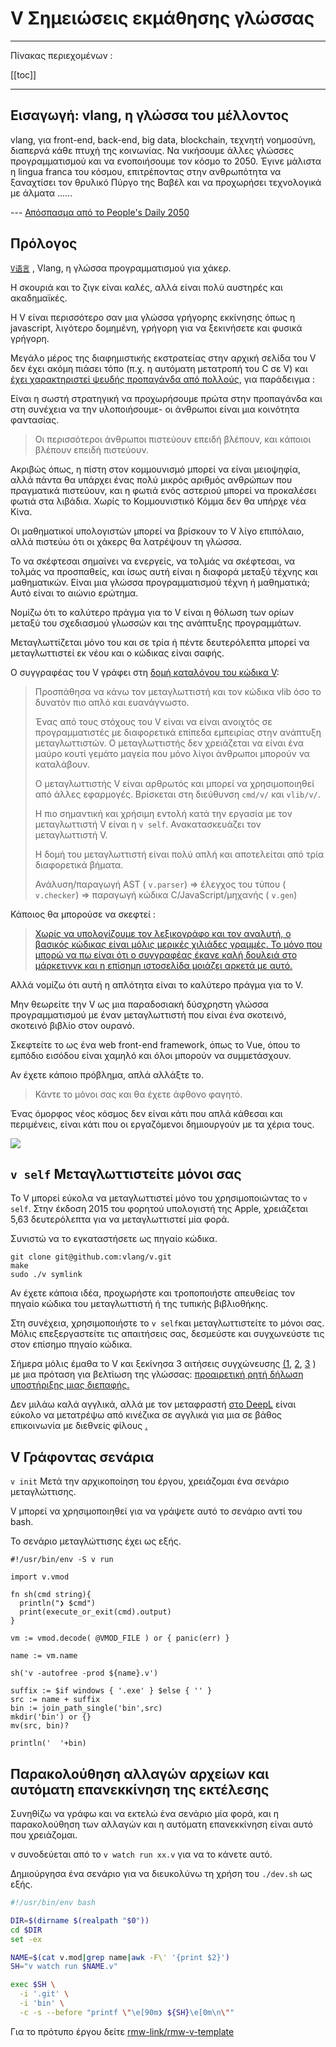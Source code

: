# V Σημειώσεις εκμάθησης γλώσσας

---

Πίνακας περιεχομένων :

[[toc]]

---

## Εισαγωγή: vlang, η γλώσσα του μέλλοντος

vlang, για front-end, back-end, big data, blockchain, τεχνητή νοημοσύνη, διαπερνά κάθε πτυχή της κοινωνίας. Να νικήσουμε άλλες γλώσσες προγραμματισμού και να ενοποιήσουμε τον κόσμο το 2050. Έγινε μάλιστα η lingua franca του κόσμου, επιτρέποντας στην ανθρωπότητα να ξαναχτίσει τον θρυλικό Πύργο της Βαβέλ και να προχωρήσει τεχνολογικά με άλματα ......

--- [Απόσπασμα από το People's Daily 2050](https://www.zhihu.com/question/318526180/answer/729421901)

## Πρόλογος

[`V语言`](https://vlang.io) , Vlang, η γλώσσα προγραμματισμού για χάκερ.

Η σκουριά και το ζιγκ είναι καλές, αλλά είναι πολύ αυστηρές και ακαδημαϊκές.

Η V είναι περισσότερο σαν μια γλώσσα γρήγορης εκκίνησης όπως η javascript, λιγότερο δομημένη, γρήγορη για να ξεκινήσετε και φυσικά γρήγορη.

Μεγάλο μέρος της διαφημιστικής εκστρατείας στην αρχική σελίδα του V δεν έχει ακόμη πιάσει τόπο (π.χ. η αυτόματη μετατροπή του C σε V) και [έχει χαρακτηριστεί ψευδής προπαγάνδα από πολλούς](https://www.zhihu.com/question/318526180), για παράδειγμα :

Είναι η σωστή στρατηγική να προχωρήσουμε πρώτα στην προπαγάνδα και στη συνέχεια να την υλοποιήσουμε- οι άνθρωποι είναι μια κοινότητα φαντασίας.

> Οι περισσότεροι άνθρωποι πιστεύουν επειδή βλέπουν, και κάποιοι βλέπουν επειδή πιστεύουν.

Ακριβώς όπως, η πίστη στον κομμουνισμό μπορεί να είναι μειοψηφία, αλλά πάντα θα υπάρχει ένας πολύ μικρός αριθμός ανθρώπων που πραγματικά πιστεύουν, και η φωτιά ενός αστεριού μπορεί να προκαλέσει φωτιά στα λιβάδια. Χωρίς το Κομμουνιστικό Κόμμα δεν θα υπήρχε νέα Κίνα.

Οι μαθηματικοί υπολογιστών μπορεί να βρίσκουν το V λίγο επιπόλαιο, αλλά πιστεύω ότι οι χάκερς θα λατρέψουν τη γλώσσα.

Το να σκέφτεσαι σημαίνει να ενεργείς, να τολμάς να σκέφτεσαι, να τολμάς να προσπαθείς, και ίσως αυτή είναι η διαφορά μεταξύ τέχνης και μαθηματικών. Είναι μια γλώσσα προγραμματισμού τέχνη ή μαθηματικά; Αυτό είναι το αιώνιο ερώτημα.

Νομίζω ότι το καλύτερο πράγμα για το V είναι η θόλωση των ορίων μεταξύ του σχεδιασμού γλωσσών και της ανάπτυξης προγραμμάτων.

Μεταγλωττίζεται μόνο του και σε τρία ή πέντε δευτερόλεπτα μπορεί να μεταγλωττιστεί εκ νέου και ο κώδικας είναι σαφής.

Ο συγγραφέας του V γράφει στη [δομή καταλόγου του κώδικα V](https://github.com/vlang/v/blob/master/CONTRIBUTING.md):

> Προσπάθησα να κάνω τον μεταγλωττιστή και τον κώδικα vlib όσο το δυνατόν πιο απλό και ευανάγνωστο.
> 
> Ένας από τους στόχους του V είναι να είναι ανοιχτός σε προγραμματιστές με διαφορετικά επίπεδα εμπειρίας στην ανάπτυξη μεταγλωττιστών. Ο μεταγλωττιστής δεν χρειάζεται να είναι ένα μαύρο κουτί γεμάτο μαγεία που μόνο λίγοι άνθρωποι μπορούν να καταλάβουν.
> 
> Ο μεταγλωττιστής V είναι αρθρωτός και μπορεί να χρησιμοποιηθεί από άλλες εφαρμογές. Βρίσκεται στη διεύθυνση `cmd/v/` και `vlib/v/`.
> 
> Η πιο σημαντική και χρήσιμη εντολή κατά την εργασία με τον μεταγλωττιστή V είναι η `v self`. Ανακατασκευάζει τον μεταγλωττιστή V.
> 
> Η δομή του μεταγλωττιστή είναι πολύ απλή και αποτελείται από τρία διαφορετικά βήματα.
> 
> Ανάλυση/παραγωγή AST ( `v.parser`) => έλεγχος του τύπου ( `v.checker`) => παραγωγή κώδικα C/JavaScript/μηχανής ( `v.gen`)

Κάποιος θα μπορούσε να σκεφτεί :

> [Χωρίς να υπολογίζουμε τον λεξικογράφο και τον αναλυτή, ο βασικός κώδικας είναι μόλις μερικές χιλιάδες γραμμές. Το μόνο που μπορώ να πω είναι ότι ο συγγραφέας έκανε καλή δουλειά στο μάρκετινγκ και η επίσημη ιστοσελίδα μοιάζει αρκετά με αυτό.](https://www.zhihu.com/question/318526180/answer/685952638)

Αλλά νομίζω ότι αυτή η απλότητα είναι το καλύτερο πράγμα για το V.

Μην θεωρείτε την V ως μια παραδοσιακή δύσχρηστη γλώσσα προγραμματισμού με έναν μεταγλωττιστή που είναι ένα σκοτεινό, σκοτεινό βιβλίο στον ουρανό.

Σκεφτείτε το ως ένα web front-end framework, όπως το Vue, όπου το εμπόδιο εισόδου είναι χαμηλό και όλοι μπορούν να συμμετάσχουν.

Αν έχετε κάποιο πρόβλημα, απλά αλλάξτε το.

> Κάντε το μόνοι σας και θα έχετε άφθονο φαγητό.

Ένας όμορφος νέος κόσμος δεν είναι κάτι που απλά κάθεσαι και περιμένεις, είναι κάτι που οι εργαζόμενοι δημιουργούν με τα χέρια τους.

![](https://raw.githubusercontent.com/gcxfd/img/gh-pages/cEFoDn.jpg)

## `v self` Μεταγλωττιστείτε μόνοι σας

Το V μπορεί εύκολα να μεταγλωττιστεί μόνο του χρησιμοποιώντας το `v self`. Στην έκδοση 2015 του φορητού υπολογιστή της Apple, χρειάζεται 5,63 δευτερόλεπτα για να μεταγλωττιστεί μία φορά.

Συνιστώ να το εγκαταστήσετε ως πηγαίο κώδικα.

```
git clone git@github.com:vlang/v.git
make
sudo ./v symlink
```

Αν έχετε κάποια ιδέα, προχωρήστε και τροποποιήστε απευθείας τον πηγαίο κώδικα του μεταγλωττιστή ή της τυπικής βιβλιοθήκης.

Στη συνέχεια, χρησιμοποιήστε το `v self`και μεταγλωττιστείτε το μόνοι σας. Μόλις επεξεργαστείτε τις απαιτήσεις σας, δεσμεύστε και συγχωνεύστε τις στον επίσημο πηγαίο κώδικα.

Σήμερα μόλις έμαθα το V και ξεκίνησα 3 αιτήσεις συγχώνευσης [(1](https://github.com/vlang/v/pull/13518), [2](https://github.com/vlang/v/pull/13524), [3](https://github.com/vlang/v/pull/13514) ) με μια πρόταση για βελτίωση της γλώσσας: [προαιρετική ρητή δήλωση υποστήριξης μιας διεπαφής](https://github.com/vlang/v/issues/13526)[.](https://github.com/vlang/v/pull/13524)

Δεν μιλάω καλά αγγλικά, αλλά με τον μεταφραστή [στο DeepL](https://www.deepl.com/zh/translator) είναι εύκολο να μετατρέψω από κινέζικα σε αγγλικά για μια σε βάθος επικοινωνία με διεθνείς φίλους [.](https://www.deepl.com/zh/translator)

## V Γράφοντας σενάρια

`v init` Μετά την αρχικοποίηση του έργου, χρειάζομαι ένα σενάριο μεταγλώττισης.

V μπορεί να χρησιμοποιηθεί για να γράψετε αυτό το σενάριο αντί του bash.

Το σενάριο μεταγλώττισης έχει ως εξής.

```vlang
#!/usr/bin/env -S v run

import v.vmod

fn sh(cmd string){
  println("❯ $cmd")
  print(execute_or_exit(cmd).output)
}

vm := vmod.decode( @VMOD_FILE ) or { panic(err) }

name := vm.name

sh('v -autofree -prod ${name}.v')

suffix := $if windows { '.exe' } $else { '' }
src := name + suffix
bin := join_path_single('bin',src)
mkdir('bin') or {}
mv(src, bin)?

println('  '+bin)
```

## Παρακολούθηση αλλαγών αρχείων και αυτόματη επανεκκίνηση της εκτέλεσης

Συνηθίζω να γράφω και να εκτελώ ένα σενάριο μία φορά, και η παρακολούθηση των αλλαγών και η αυτόματη επανεκκίνηση είναι αυτό που χρειάζομαι.

v συνοδεύεται από το `v watch run xx.v` για να το κάνετε αυτό.

Δημιούργησα ένα σενάριο για να διευκολύνω τη χρήση του `./dev.sh` ως εξής.

```bash
#!/usr/bin/env bash

DIR=$(dirname $(realpath "$0"))
cd $DIR
set -ex

NAME=$(cat v.mod|grep name|awk -F\' '{print $2}')
SH="v watch run $NAME.v"

exec $SH \
  -i '.git' \
  -i 'bin' \
  -c -s --before "printf \"\e[90m❯ ${SH}\e[0m\n\""
```

Για το πρότυπο έργου δείτε [rmw-link/rmw-v-template](https://github.com/rmw-link/rmw-v-template)
